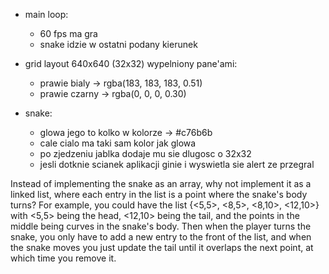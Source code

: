 

-   main loop:
    - 60 fps ma gra
    - snake idzie w ostatni podany kierunek 

-   grid layout 640x640 (32x32) wypelniony pane'ami:
    - prawie bialy -> rgba(183, 183, 183, 0.51)
    - prawie czarny -> rgba(0, 0, 0, 0.30)

  - snake:
    - glowa jego to kolko w kolorze -> #c76b6b
    - cale cialo ma taki sam kolor jak glowa
    - po zjedzeniu jablka dodaje mu sie dlugosc o 32x32
    - jesli dotknie scianek aplikacji ginie i wyswietla sie alert ze przegral

Instead of implementing the snake as an array, why not implement it as a linked list, where each entry in the list is a point where the snake's body turns? For example, you could have the list {<5,5>, <8,5>, <8,10>, <12,10>} with <5,5> being the head, <12,10> being the tail, and the points in the middle being curves in the snake's body. Then when the player turns the snake, you only have to add a new entry to the front of the list, and when the snake moves you just update the tail until it overlaps the next point, at which time you remove it.